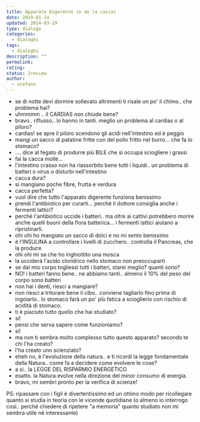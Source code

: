```yaml
---
title: Apparato Digerente (o de la cacca)
date: 2019-01-14
updated: 2024-03-19
type: dialogo
categories:
  - dialoghi
tags:
  - dialoghi
description: ""
permalink: 
rating: 
status: 2review
author:
  - stefano
---
```


- se di notte devi dormire sollevato altrimenti ti risale un po' il chimo.. che problema hai?
- uhmmmm .. il CARDIAS non chiude bene?
- bravo.. riflusso.. lo hanno in tanti. meglio un problema al cardias o al piloro?
- cardias! se apre il piloro scendono gli acidi nell'intestino ed è peggio
- mangi un sacco di patatine fritte con del pollo fritto nel burro... che fa lo stomaco?
- .... dice al fegato di produrre più BILE che si occupa sciogliere i grassi
- fai la cacca molle...
- l'intestino crasso non ha riassorbito bene tutti i liquidi.. un problema di batteri o virus o disturbi nell'intestino
- cacca dura?
- si mangiano poche fibre, frutta e verdura
- cacca perfetta?
- vuol dire che tutto l'apparato digerente funziona benissimo
- prendi l'antibiotico per curarti... perché il dottore consiglia anche i fermenti lattici?
- perché l'antibiotico uccide i batteri.. ma oltre ai cattivi potrebbero morire anche quelli buoni della flora batterica... i fermenti lattici aiutano a ripristinarli.
- ohi ohi ho mangiato un sacco di dolci e no mi sento benissimo
- è l'INSULINA a controllare i livelli di zucchero.. controlla il Pancreas, che la produce
- ohi ohi mi sa che ho inghiottito una mosca
- la ucciderà l'acido cloridrico nello stomaco non preoccuparti
- se dal mio corpo togliessi tutti i batteri, starei meglio? quanti sono?
- NO! i batteri fanno bene.. ne abbiamo tanti.. almeno il 10% del peso del corpo sono batteri
- non hai i denti, riesci a mangiare?
- non riesci a triturare bene il cibo.. conviene tagliarlo fino prima di ingoiarlo.. lo stomaco farà un po' più fatica a scioglierlo con rischio di acidità di stomaco.
- ti è piaciuto tutto quello che hai studiato?
- si!
- pensi che serva sapere come funzioniamo?
- si!
- ma non ti sembra molto complesso tutto questo apparato? secondo te chi l'ha creato?
- l'ha creato uno scienziato?
- eheh no, è l'evoluzione della natura.. e ti ricordi la legge fondamentale della Natura.. come fa a decidere come evolvere le cose?
- a si.. la LEGGE DEL RISPARMIO ENERGETICO
- esatto. la Natura evolve nella direzione del minor consumo di energia.
- bravo, mi sembri pronto per la verifica di scienze!

PS: ripassare con i figli è divertentissimo ed un ottimo modo per ricollegare quanto si studia in teoria con le vicende quotidiane (o almeno io interrogo così.. perché chiedere di ripetere "a memoria" quanto studiato non mi sembra utile nè interessante)
